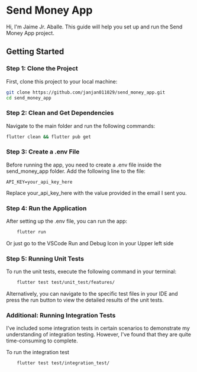 # Send Money App

Hi, I'm Jaime Jr. Aballe. This guide will help you set up and run the Send Money App project.

## Getting Started

### Step 1: Clone the Project

First, clone this project to your local machine:

```bash
git clone https://github.com/janjan011029/send_money_app.git
cd send_money_app
```

### Step 2: Clean and Get Dependencies

Navigate to the main folder and run the following commands:

```bash
flutter clean && flutter pub get
```

### Step 3: Create a .env File

Before running the app, you need to create a .env file inside the send_money_app folder. Add the following line to the file:

```env
API_KEY=your_api_key_here
```

Replace your_api_key_here with the value provided in the email I sent you.

### Step 4: Run the Application

After setting up the .env file, you can run the app:

```bash
    flutter run
```

Or just go to the VSCode Run and Debug Icon in your Upper left side

### Step 5: Running Unit Tests

To run the unit tests, execute the following command in your terminal:

```bash
    flutter test test/unit_test/features/
```

Alternatively, you can navigate to the specific test files in your IDE and press the run button to view the detailed results of the unit tests.

### Additional: Running Integration Tests

I've included some integration tests in certain scenarios to demonstrate my understanding of integration testing. However, I've found that they are quite time-consuming to complete.

To run the integration test

```bash
    flutter test test/integration_test/
```